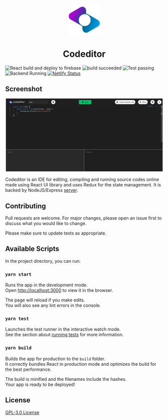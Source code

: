 <p align="center">
<img width="100" height="auto" src="./public/images/logo512.png">
</p>
<h1 align="center">Codeditor</h1>

![React build and deploy to firebase](https://github.com/souravrax/codeditor-front/workflows/React%20build%20and%20deploy%20to%20firebase/badge.svg?branch=master)
![build succeeded](https://img.shields.io/badge/build-succeeded-brightgreen.svg)
![Test passing](https://img.shields.io/badge/Tests-passing-brightgreen.svg)
![Backend Running](https://img.shields.io/badge/Backend-Running-brightgreen.svg)
[![Netlify Status](https://api.netlify.com/api/v1/badges/dcd50096-8d72-4321-9fc1-40c9b8ca9e79/deploy-status)](https://app.netlify.com/sites/codeditorproject/deploys)


## Screenshot

<p align="center">
<img width="500" height="auto" src="./src/assets/screenshot.png">
</p>

Codeditor is an IDE for editing, compiling and running source codes online made using React UI library and uses Redux for the state management. It is backed by NodeJS/Express [server](https://github.com/souravrax/codeditor-back).

## Contributing

Pull requests are welcome. For major changes, please open an issue first to discuss what you would like to change.

Please make sure to update tests as appropriate.

## Available Scripts

In the project directory, you can run:

### `yarn start`

Runs the app in the development mode.<br />
Open [http://localhost:3000](http://localhost:3000) to view it in the browser.

The page will reload if you make edits.<br />
You will also see any lint errors in the console.

### `yarn test`

Launches the test runner in the interactive watch mode.<br />
See the section about [running tests](https://facebook.github.io/create-react-app/docs/running-tests) for more information.

### `yarn build`

Builds the app for production to the `build` folder.<br />
It correctly bundles React in production mode and optimizes the build for the best performance.

The build is minified and the filenames include the hashes.<br />
Your app is ready to be deployed!

## License

[GPL-3.0 License](https://github.com/souravrax/codeditor-front/blob/master/LICENSE)
